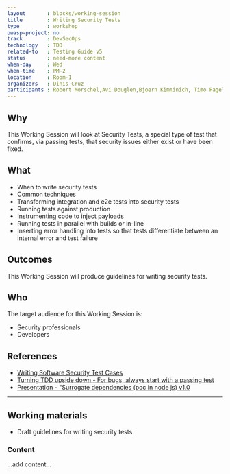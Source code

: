```yaml
---
layout       : blocks/working-session
title        : Writing Security Tests
type         : workshop
owasp-project: no
track        : DevSecOps
technology   : TDD
related-to   : Testing Guide v5
status       : need-more content
when-day     : Wed
when-time    : PM-2
location     : Room-1
organizers   : Dinis Cruz
participants : Robert Morschel,Avi Douglen,Bjoern Kimminich, Timo Pagel,Johan Peeters
---
```


## Why

This Working Session will look at Security Tests, a special type of test that confirms, via passing tests, that security issues either exist or have been fixed.

## What

 - When to write security tests
 - Common techniques
 - Transforming integration and e2e tests into security tests
 - Running tests against production
 - Instrumenting code to inject payloads
 - Running tests in parallel with builds or in-line
 - Inserting error handling into tests so that tests differentiate between an internal error and test failure
 
## Outcomes

This Working Session will produce guidelines for writing security tests.

## Who

The target audience for this Working Session is:

 - Security professionals
 - Developers

## References

 - [Writing Software Security Test Cases](https://www.qasec.com/2007/01/writing-software-security-test-cases.html)
 - [Turning TDD upside down - For bugs, always start with a passing test](http://blog.diniscruz.com/2016/09/presentation-turning-tdd-upside-down.html)
 - [Presentation - "Surrogate dependencies (poc in node js) v1.0](http://blog.diniscruz.com/2016/09/presentation-surrogate-dependencies-in.html)

--- 

## Working materials

- Draft guidelines for writing security tests

### Content

...add content...
